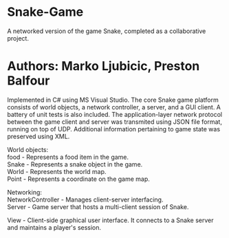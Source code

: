 # Snake-Game
A networked version of the game Snake, completed as a collaborative project.
# Authors: Marko Ljubicic, Preston Balfour

Implemented in C# using MS Visual Studio. The core Snake game platform consists of world objects, a network controller, a server, and a GUI client. A battery of unit tests is also included. The application-layer network protocol between the game client and server was transmited using JSON file format, running on top of UDP. Additional information pertaining to game state was preserved using XML.

World objects:  
food - Represents a food item in the game.  
Snake - Represents a snake object in the game.  
World - Represents the world map.  
Point - Represents a coordinate on the game map.

Networking:  
NetworkController - Manages client-server interfacing.  
Server - Game server that hosts a multi-client session of Snake.  
  
View - Client-side graphical user interface. It connects to a Snake server and maintains a player's session.  
